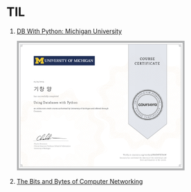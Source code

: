 # TIL
1. [DB With Python: Michigan University](DB%with%Python)

    <img src="certificate/db_w_py.PNG" height="300"></img>

2. [The Bits and Bytes of Computer Networking](The%Bits%and%Bytes%of%Computer%Networking)